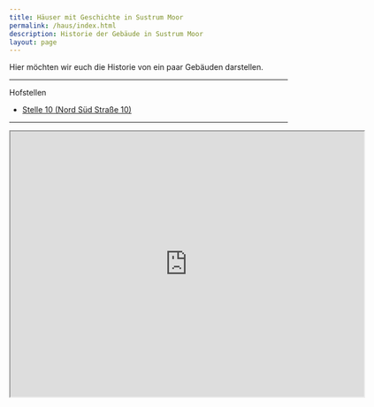 ```yaml
---
title: Häuser mit Geschichte in Sustrum Moor
permalink: /haus/index.html
description: Historie der Gebäude in Sustrum Moor
layout: page
---
```



Hier möchten wir euch die Historie von ein paar Gebäuden darstellen.

---

Hofstellen
- [Stelle 10 (Nord Süd Straße 10)](/SuMo_NordSued_10)

---

<iframe src="https://www.google.com/maps/d/u/0/embed?mid=1vnHftKowbS8IU0McckGEmQu1k0oljXI&ehbc=2E312F&noprof=1" width="640" height="480"></iframe>